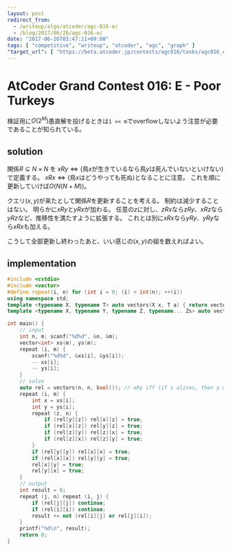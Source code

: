 ```yaml
---
layout: post
redirect_from:
  - /writeup/algo/atcoder/agc-016-e/
  - /blog/2017/06/26/agc-016-e/
date: "2017-06-26T03:47:11+09:00"
tags: [ "competitive", "writeup", "atcoder", "agc", "graph" ]
"target_url": [ "https://beta.atcoder.jp/contests/agc016/tasks/agc016_e" ]
---
```


# AtCoder Grand Contest 016: E - Poor Turkeys

検証用に$O(2^M)$愚直解を投げるときは`1 << m`でoverflowしないよう注意が必要であることが知られている。

## solution

関係$R \subseteq N \times N$ を $x R y \iff (\text{鳥$x$が生きているなら鳥$y$は死んでいないといけない})$で定義する。
$x R x \iff (\text{鳥$x$はどうやっても死ぬ})$となることに注意。
これを順に更新していけば$O(N(N + M))$。

クエリ$(x, y)$が来たとして関係$R$を更新することを考える。
制約は減少することはない。
明らかに$x R y$と$y R x$が加わる。
任意の$z$に対し、$z R x$なら$z R y$、$x R z$なら$y R z$など、推移性を満たすように拡張する。
これとは別に$x R x$なら$y R y$、$y R y$なら$x R x$も加える。

こうして全部更新し終わったあと、いい感じの$(x, y)$の組を数えればよい。

## implementation

``` c++
#include <cstdio>
#include <vector>
#define repeat(i, n) for (int i = 0; (i) < int(n); ++(i))
using namespace std;
template <typename X, typename T> auto vectors(X x, T a) { return vector<T>(x, a); }
template <typename X, typename Y, typename Z, typename... Zs> auto vectors(X x, Y y, Z z, Zs... zs) { auto cont = vectors(y, z, zs...); return vector<decltype(cont)>(x, cont); }

int main() {
    // input
    int n, m; scanf("%d%d", &n, &m);
    vector<int> xs(m), ys(m);
    repeat (i, m) {
        scanf("%d%d", &xs[i], &ys[i]);
        -- xs[i];
        -- ys[i];
    }
    // solve
    auto rel = vectors(n, n, bool()); // xRy iff (if x alives, then y must die)
    repeat (i, m) {
        int x = xs[i];
        int y = ys[i];
        repeat (z, n) {
            if (rel[y][z]) rel[x][z] = true;
            if (rel[x][z]) rel[y][z] = true;
            if (rel[z][y]) rel[z][x] = true;
            if (rel[z][x]) rel[z][y] = true;
        }
        if (rel[y][y]) rel[x][x] = true;
        if (rel[x][x]) rel[y][y] = true;
        rel[x][y] = true;
        rel[y][x] = true;
    }
    // output
    int result = 0;
    repeat (j, n) repeat (i, j) {
        if (rel[j][j]) continue;
        if (rel[i][i]) continue;
        result += not (rel[i][j] or rel[j][i]);
    }
    printf("%d\n", result);
    return 0;
}
```
